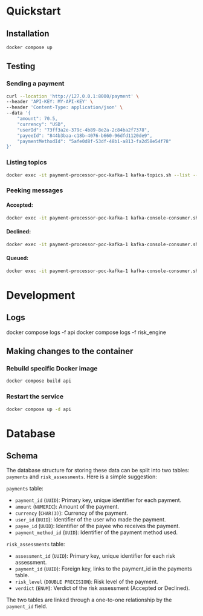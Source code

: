 # Quickstart

## Installation

```sh
docker compose up
```

## Testing

### Sending a payment

```sh
curl --location 'http://127.0.0.1:8000/payment' \
--header 'API-KEY: MY-API-KEY' \
--header 'Content-Type: application/json' \
--data '{
    "amount": 70.5,
    "currency": "USD",
    "userId": "73ff3a2e-379c-4b89-8e2a-2c84ba2f7378",
    "payeeId": "844b3baa-c18b-4076-b660-96dfd1120de9",
    "paymentMethodId": "5afe0d8f-53df-48b1-a813-fa2d58e54f78"
}'
```


### Listing topics

```sh
docker exec -it payment-processor-poc-kafka-1 kafka-topics.sh --list --bootstrap-server localhost:9092
```

### Peeking messages

#### Accepted:

```sh
docker exec -it payment-processor-poc-kafka-1 kafka-console-consumer.sh --bootstrap-server localhost:9092 --topic payment_accepted_topic --from-beginning
```

#### Declined:

```sh
docker exec -it payment-processor-poc-kafka-1 kafka-console-consumer.sh --bootstrap-server localhost:9092 --topic payment_accepted_topic --from-beginning
```

#### Queued:

```sh
docker exec -it payment-processor-poc-kafka-1 kafka-console-consumer.sh --bootstrap-server localhost:9092 --topic payment_topic --from-beginning
```

# Development

## Logs

docker compose logs -f api
docker compose logs -f risk_engine


## Making changes to the container

### Rebuild specific Docker image

```sh
docker compose build api
```

### Restart the service

```sh
docker compose up -d api
```

# Database

## Schema

The database structure for storing these data can be split into two tables: `payments` and `risk_assessments`. Here is a simple suggestion:

`payments` table:

- `payment_id` (`UUID`): Primary key, unique identifier for each payment.
- `amount` (`NUMERIC`): Amount of the payment.
- `currency` (`CHAR(3)`): Currency of the payment.
- `user_id` (`UUID`): Identifier of the user who made the payment.
- `payee_id` (`UUID`): Identifier of the payee who receives the payment.
- `payment_method_id` (`UUID`): Identifier of the payment method used.

`risk_assessments` table:

- `assessment_id` (`UUID`): Primary key, unique identifier for each risk assessment.
- `payment_id` (`UUID`): Foreign key, links to the payment_id in the payments table.
- `risk_level` (`DOUBLE PRECISION`): Risk level of the payment.
- `verdict` (`ENUM`): Verdict of the risk assessment (Accepted or Declined).

The two tables are linked through a one-to-one relationship by the `payment_id` field.